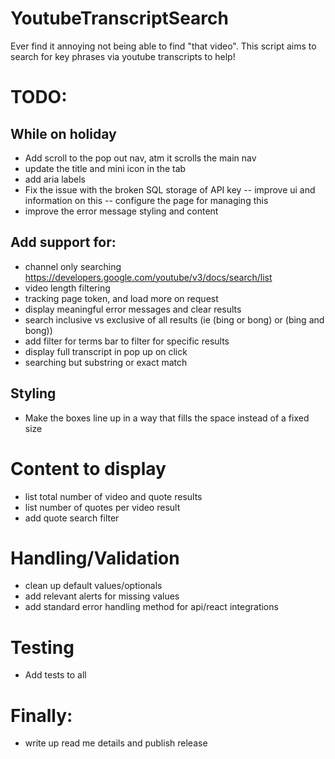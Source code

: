 # YoutubeTranscriptSearch
Ever find it annoying not being able to find "that video". This script aims to search for key phrases via youtube transcripts to help!


# TODO:

## While on holiday
- Add scroll to the pop out nav, atm it scrolls the main nav
- update the title and mini icon in the tab
- add aria labels
- Fix the issue with the broken SQL storage of API key
-- improve ui and information on this
-- configure the page for managing this
- improve the error message styling and content

## Add support for:
- channel only searching https://developers.google.com/youtube/v3/docs/search/list
- video length filtering
- tracking page token, and load more on request
- display meaningful error messages and clear results 
- search inclusive vs exclusive of all results (ie (bing or bong) or (bing and bong))
- add filter for terms bar to filter for specific results    
- display full transcript in pop up on click 
- searching but substring or exact match

## Styling
- Make the boxes line up in a way that fills the space instead of a fixed size

# Content to display
- list total number of video and quote results
- list number of quotes per video result
- add quote search filter

# Handling/Validation
- clean up default values/optionals
- add relevant alerts for missing values
- add standard error handling method for api/react integrations

# Testing 
- Add tests to all

# Finally:
- write up read me details and publish release